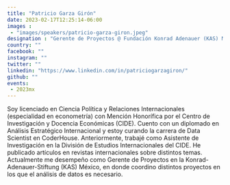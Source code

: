 ```yaml
---
title: "Patricio Garza Girón"
date: 2023-02-17T12:25:14-06:00
images : 
 - "images/speakers/patricio-garza-giron.jpeg"
designation : "Gerente de Proyectos @ Fundación Konrad Adenauer (KAS) México"
country: ""
facebook: ""
instagram: ""
twitter: ""
linkedin: "https://www.linkedin.com/in/patriciogarzagiron/"
github: ""
events: 
 - 2023mx
---
```


Soy licenciado en Ciencia Política y Relaciones Internacionales (especialidad en econometría) con Mención Honorífica por el Centro de Investigación y Docencia Económicas (CIDE). Cuento con un diplomado en Análisis Estratégico Internacional y estoy curando la carrera de Data Scientist en CoderHouse. Anteriormente, trabajé como Asistente de Investigación en la División de Estudios Internacionales del CIDE. He publicado artículos en revistas internacionales sobre distintos temas. Actualmente me desempeño como Gerente de Proyectos en la Konrad-Adenauer-Stiftung (KAS) México, en donde coordino distintos proyectos en los que el análisis de datos es necesario.
